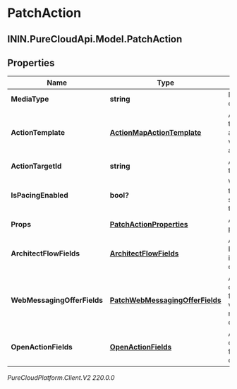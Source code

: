 # PatchAction

## ININ.PureCloudApi.Model.PatchAction

## Properties

|Name | Type | Description | Notes|
|------------ | ------------- | ------------- | -------------|
| **MediaType** | **string** | Media type of action. | |
| **ActionTemplate** | [**ActionMapActionTemplate**](ActionMapActionTemplate) | Action template associated with the action map. | [optional] |
| **ActionTargetId** | **string** | Action target ID. | [optional] |
| **IsPacingEnabled** | **bool?** | Whether this action should be throttled. | [optional] |
| **Props** | [**PatchActionProperties**](PatchActionProperties) | Additional properties. | [optional] |
| **ArchitectFlowFields** | [**ArchitectFlowFields**](ArchitectFlowFields) | Architect Flow Id and input contract. | [optional] |
| **WebMessagingOfferFields** | [**PatchWebMessagingOfferFields**](PatchWebMessagingOfferFields) | Admin-configurable fields of a web messaging offer action. | [optional] |
| **OpenActionFields** | [**OpenActionFields**](OpenActionFields) | Admin-configurable fields of an open action. | [optional] |



_PureCloudPlatform.Client.V2 220.0.0_
